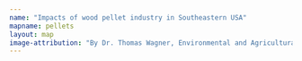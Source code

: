 ```yaml
---
name: "Impacts of wood pellet industry in Southeastern USA"
mapname: pellets
layout: map
image-attribution: "By Dr. Thomas Wagner, Environmental and Agricultural Consulting and Research (Own work) [GFDL (http://www.gnu.org/copyleft/fdl.html) or CC BY-SA 3.0 (https://creativecommons.org/licenses/by-sa/3.0)], via Wikimedia Commons"
---
```

